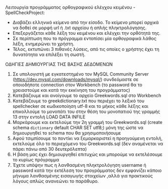 Λειτουργία προγράμματος ορθογραφικού ελέγχου κειμένου - SpellCheckProject:
  - Διαβάζει ελληνικό κείμενο από την είσοδο. Το κείμενο μπορεί αρχικά να δοθεί σε μορφή url ή .txt αρχείου ή απλής πληκτρολόγησης.
  - Επεξεργάζεται κάθε λέξη του κειμένου και ελέγχει την ορθότητά της. 
  - Σε περίπτωση που το πρόγραμμα εντοπίσει μία ορθογραφικά λάθος λέξη, ενημερώνει το χρήστη.
  - Τέλος, εκτυπώνει 3 πιθανές λύσεις, από τις οποίες ο χρήστης έχει τη δυνατότητα να επιλέξει τη σωστή. 

ΟΔΗΓΙΕΣ ΔΗΜΙΟΥΡΓΙΑΣ ΤΗΣ ΒΑΣΗΣ ΔΕΔΟΜΕΝΩΝ 

1. Σε υπολογιστή με εγκατεστημένο τον MySQL Community Server (https://dev.mysql.com/downloads/mysql/) συνδεόμαστε σε οποιοδήποτε connection στον Workbench (το password θα το χρειαστούμε και κατά την εκκίνηση του προγράμματος)
2. Κατεβάζουμε και ανοίγουμε το αρχείο Greekwords.sql στο Workbench
3. Κατεβάζουμε το greekdictionary.txt που περιέχει το λεξικό του spellchecker σε κωδικοποίηση utf-8 και το μήκος κάθε λέξης
και επικολλούμε το μονοπάτι του στην θέση του μονοπατιού της γραμμής 13 στην εντολή LOAD DATA INFILE
4. Μαρκάρουμε και εκτελούμε την 2η γραμμή του Greekwords.sql (create schema `dictionary` default CHAR SET utf8;) μόνη της ώστε να δημιουργηθεί το schema που θα χρησιμοποιήσουμε
5. Αφού τσιμπίσουμε το ποντίκι να ξεμαρκαριστεί η προηγούμενη εντολή, εκτελούμε όλο το περιεχόμενο του Greekwords.sql
(δεν αναμένεται να πάρει πάνω από 30 δευτερόλεπτα)
6. Η βάση μας έχει δημιουργηθεί επιτυχώς και μπορούμε να εκτελέσουμε το κυρίως πρόγραμμα
7. Έχετε υπόψην πως η λανθασμένη πληκτρολόγηση username ή password κατά την εκτέλεση του προγράμματος δεν εμφανίζει κάποιο μήνυμα λανθασμένης εισαγωγής στοιχείων ,αλλά για πρακτικούς λόγους απλώς ανανεώνει το παράθυρο.
